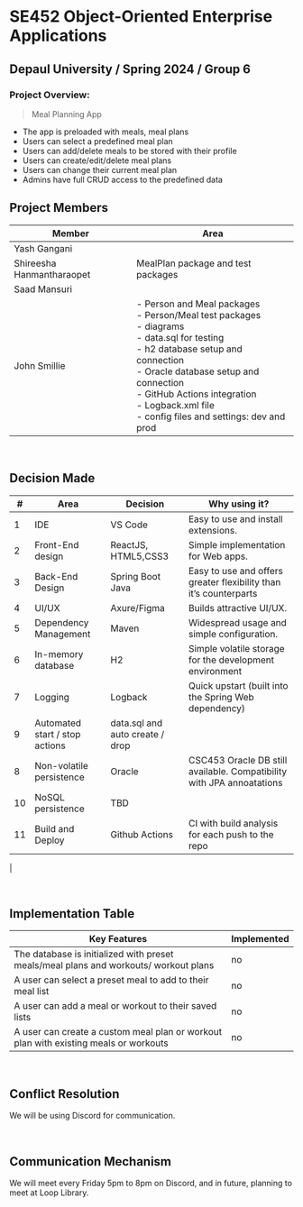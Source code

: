 # SE452 Object-Oriented Enterprise Applications

## Depaul University / Spring 2024 / Group 6

### Project Overview: 
> Meal Planning App
- The app is preloaded with meals, meal plans
- Users can select a predefined meal plan
- Users can add/delete meals to be stored with their profile
- Users can create/edit/delete meal plans
- Users can change their current meal plan
- Admins have full CRUD access to the predefined data


## Project Members

| Member | Area |
| -- | -- | 
| Yash Gangani | |
| Shireesha Hanmantharaopet | MealPlan package and test packages |
| Saad Mansuri | |
| John Smillie | - Person and Meal packages <br/> - Person/Meal test packages<br/> - diagrams<br/> - data.sql for testing<br/> - h2 database setup and connection<br/> - Oracle database setup and connection<br/> - GitHub Actions integration<br/> - Logback.xml file<br/> - config files and settings: dev and prod<br/> |


<br/>


## Decision Made
| # | Area  | Decision | Why using it? | 
| -- | -- | -- | -- |
| 1 | IDE | VS Code |Easy to use and install extensions.| 
| 2 | Front-End design  | ReactJS, HTML5,CSS3 | Simple implementation for Web apps. |
| 3 | Back-End Design  | Spring Boot Java | Easy to use and offers greater flexibility than it’s counterparts |
| 4 | UI/UX | Axure/Figma | Builds attractive UI/UX. |
| 5 | Dependency Management | Maven | Widespread usage and simple configuration. |
| 6 | In-memory database | H2 | Simple volatile storage for the development environment |
| 7 | Logging | Logback | Quick upstart (built into the Spring Web dependency) |
| 9 | Automated start / stop actions | data.sql and auto create / drop | |
| 8 | Non-volatile persistence | Oracle | CSC453 Oracle DB still available. Compatibility with JPA annoatations |
| 10 | NoSQL persistence | TBD |  |
| 11 | Build and Deploy | Github Actions | CI with build analysis for each push to the repo |
|


<br>

## Implementation Table
| **Key Features** | **Implemented** |
| --| -- |
| The database is initialized with preset meals/meal plans and workouts/ workout plans | no |
| A user can select a preset meal to add to their meal list| no |
| A user can add a meal or workout to their saved lists | no |
| A user can create a custom meal plan or workout plan with existing meals or workouts | no |

<br/>

## Conflict Resolution
We will be using Discord for communication.

<br/>

## Communication Mechanism
We will meet every Friday 5pm to 8pm on Discord, and in future, planning to meet at Loop Library.

<br/>

<br/>

